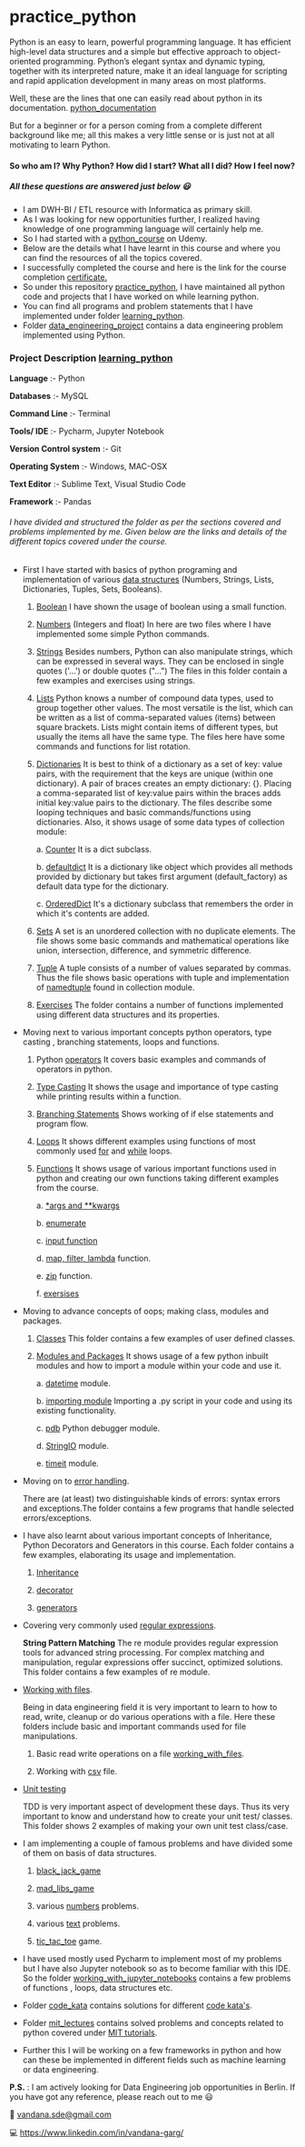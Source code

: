 # practice_python

Python is an easy to learn, powerful programming language.
It has efficient high-level data structures and a simple but effective approach to object-oriented programming.
Python’s elegant syntax and dynamic typing, together with its interpreted nature, make it an ideal language for scripting and rapid application development in many areas on most platforms.

Well, these are the lines that one can easily read about python in its documentation.
[python_documentation](https://docs.python.org/3/tutorial/index.html)

But for a beginner or for a person coming from a complete different background like me; 
all this makes a very little sense or is just not at all motivating to learn Python.

#### So who am I?  Why Python?  How did I start?  What all I did?  How I feel now?

##### All these questions are answered just below :smiley:

* I am DWH-BI / ETL resource with Informatica as primary skill.
* As I was looking for new opportunities further, I realized having knowledge of one programming language will certainly help me.
* So I had started with a [python_course](https://www.udemy.com/share/101W8QBEoSdl9STH8=/) on Udemy.
* Below are the details what I have learnt in this course and where you can find the resources of all the topics covered.
* I successfully completed the course and here is the link for the course completion [certificate.](https://www.udemy.com/certificate/UC-8GCIHB78/)
* So under this repository [practice_python](https://github.com/vandanagarg/practice_python), I have maintained all python
  code and projects that I have worked on while learning python.
* You can find all programs and problem statements that I have implemented under folder [learning_python](https://github.com/vandanagarg/practice_python/tree/master/learning_python).
* Folder [data_engineering_project](https://github.com/vandanagarg/practice_python/tree/master/data_engineering_project) contains a data engineering problem implemented using Python.


### Project Description [learning_python](https://github.com/vandanagarg/practice_python/tree/master/learning_python)

**Language** :- Python

**Databases** :- MySQL

**Command Line** :- Terminal

**Tools/ IDE** :- Pycharm, Jupyter Notebook

**Version Control system** :- Git

**Operating System** :- Windows, MAC-OSX

**Text Editor** :- Sublime Text, Visual Studio Code

**Framework** :- Pandas

###### I have divided and structured the folder as per the sections covered and problems implemented by me. Given below are the links and details of the different topics covered under the course.


* First I have started with basics of python programing and implementation of various [data structures](https://github.com/vandanagarg/practice_python/tree/master/learning_python/data_structures) (Numbers, Strings, Lists, Dictionaries, Tuples, Sets, Booleans).
    
    1. [Boolean](https://github.com/vandanagarg/practice_python/tree/master/learning_python/data_structures/boolean) I have shown the usage of boolean using a small function.
    
    2. [Numbers](https://github.com/vandanagarg/practice_python/tree/master/learning_python/data_structures/integer_float) (Integers and float)
        In here are two files where I have implemented some simple Python commands.
            
    3. [Strings](https://github.com/vandanagarg/practice_python/tree/master/learning_python/data_structures/strings)
       Besides numbers, Python can also manipulate strings, which can be expressed in several ways. They can be enclosed in single quotes ('...') or double quotes ("...")
       The files in this folder contain a few examples and exercises using strings.
        
    4. [Lists](https://github.com/vandanagarg/practice_python/tree/master/learning_python/data_structures/lists)
       Python knows a number of compound data types, used to group together other values. The most versatile is the list, which can be written as a list of comma-separated values (items) between square brackets.
       Lists might contain items of different types, but usually the items all have the same type.
       The files here have some commands and functions for list rotation.
              
    5. [Dictionaries](https://github.com/vandanagarg/practice_python/tree/master/learning_python/data_structures/dictionaries)
       It is best to think of a dictionary as a set of key: value pairs, with the requirement that the keys are unique (within one dictionary). A pair of braces creates an empty dictionary: {}.
       Placing a comma-separated list of key:value pairs within the braces adds initial key:value pairs to the dictionary.
       The files describe some looping techniques and basic commands/functions using dictionaries.
       Also, it shows usage of some data types of collection module:
       
         a. [Counter](https://github.com/vandanagarg/practice_python/tree/master/learning_python/data_structures/dictionaries/counter) 
         It is a dict subclass.
         
         b. [defaultdict](https://github.com/vandanagarg/practice_python/tree/master/learning_python/data_structures/dictionaries/defaultdict) 
         It is a dictionary like object which provides all methods provided by dictionary but takes first argument (default_factory) as default data type for the dictionary.
               
         c. [OrderedDict](https://github.com/vandanagarg/practice_python/tree/master/learning_python/data_structures/dictionaries/OrderedDict) 
         It's a dictionary subclass that remembers the order in which it's contents are added. 
       
    6. [Sets](https://github.com/vandanagarg/practice_python/tree/master/learning_python/data_structures/sets)
       A set is an unordered collection with no duplicate elements. The file shows some basic commands and mathematical operations like union, intersection, difference, and symmetric difference.
       
    7. [Tuple](https://github.com/vandanagarg/practice_python/tree/master/learning_python/data_structures/tuple)
       A tuple consists of a number of values separated by commas. Thus the file shows basic operations with tuple and implementation of [namedtuple](https://github.com/vandanagarg/practice_python/tree/master/learning_python/data_structures/tuple/namedtuple) found in collection module.
       
    8. [Exercises](https://github.com/vandanagarg/practice_python/tree/master/learning_python/data_structures/exercises)
       The folder contains a number of functions implemented using different data structures and its properties.
    

* Moving next to various important concepts python operators, type casting , branching statements, loops and functions.
    
    1. Python [operators](https://github.com/vandanagarg/practice_python/tree/master/learning_python/operators)
       It covers basic examples and commands of operators in python.
       
    2. [Type Casting](https://github.com/vandanagarg/practice_python/tree/master/learning_python/type_casting)
       It shows the usage and importance of type casting while printing results within a function.
    
    3. [Branching Statements](https://github.com/vandanagarg/practice_python/tree/master/learning_python/branching_statements)
       Shows working of if else statements and program flow.
       
    4. [Loops](https://github.com/vandanagarg/practice_python/tree/master/learning_python/loops)
       It shows different examples using functions of most commonly used [for](https://github.com/vandanagarg/practice_python/tree/master/learning_python/loops/for_loop) and [while](https://github.com/vandanagarg/practice_python/tree/master/learning_python/loops/while_loop) loops.
       
    5. [Functions](https://github.com/vandanagarg/practice_python/tree/master/learning_python/functions)
       It shows usage of various important functions used in python and creating our own functions taking different examples from the course.
         
        a. [*args and **kwargs](https://github.com/vandanagarg/practice_python/tree/master/learning_python/functions/args_kwargs)
        
        b. [enumerate](https://github.com/vandanagarg/practice_python/tree/master/learning_python/functions/enumerate)
        
        c. [input function](https://github.com/vandanagarg/practice_python/tree/master/learning_python/functions/input_function)
        
        d. [map, filter, lambda](https://github.com/vandanagarg/practice_python/tree/master/learning_python/functions/map_filter_lambda) function.
        
        e. [zip](https://github.com/vandanagarg/practice_python/tree/master/learning_python/functions/zip) function. 
        
        f. [exersises](https://github.com/vandanagarg/practice_python/tree/master/learning_python/functions/functions)
        
* Moving to advance concepts of oops; making class, modules and packages.
    
    1.  [Classes](https://github.com/vandanagarg/practice_python/tree/master/learning_python/classes)
        This folder contains a few examples of user defined classes.
    
    2. [Modules and Packages](https://github.com/vandanagarg/practice_python/tree/master/learning_python/modules_and_packages)
       It shows usage of a few python inbuilt modules and how to import a module within your code and use it.
       
       a. [datetime](https://github.com/vandanagarg/practice_python/tree/master/learning_python/modules_and_packages/modules/datetime) module.
       
       b. [importing module](https://github.com/vandanagarg/practice_python/tree/master/learning_python/modules_and_packages/modules/importing_modules) Importing a .py script in your code and using its existing functionality.
         
       c. [pdb](https://github.com/vandanagarg/practice_python/tree/master/learning_python/modules_and_packages/modules/pdb) Python debugger module.
       
       d. [StringIO](https://github.com/vandanagarg/practice_python/tree/master/learning_python/modules_and_packages/modules/string_io) module.
       
       e. [timeit](https://github.com/vandanagarg/practice_python/tree/master/learning_python/modules_and_packages/modules/timeit) module.
       
       
* Moving on to [error handling](https://github.com/vandanagarg/practice_python/tree/master/learning_python/error_handling).
   
  There are (at least) two distinguishable kinds of errors: syntax errors and exceptions.The folder contains a few programs that handle selected errors/exceptions.
 
* I have also learnt about various important concepts of Inheritance, Python Decorators and Generators in this course.
  Each folder contains a few examples, elaborating its usage and implementation. 
  
  1. [Inheritance](https://github.com/vandanagarg/practice_python/tree/master/learning_python/inheritance)
  
  2. [decorator](https://github.com/vandanagarg/practice_python/tree/master/learning_python/decorator)
  
  3. [generators](https://github.com/vandanagarg/practice_python/tree/master/learning_python/generators)
  

* Covering very commonly used [regular expressions](https://github.com/vandanagarg/practice_python/tree/master/learning_python/regular_expressions).
   
  **String Pattern Matching** The re module provides regular expression tools for advanced string processing. For complex matching and manipulation, regular expressions offer succinct, optimized solutions.
  This folder contains a few examples of re module.

* [Working with files](https://github.com/vandanagarg/practice_python/tree/master/learning_python/working_with_files).

  Being in data engineering field it is very important to learn to how to read, write, cleanup or do various operations with a file.
  Here these folders include basic and important commands used for file manipulations.  

    1. Basic read write operations on a file [working_with_files](https://github.com/vandanagarg/practice_python/tree/master/learning_python/working_with_files).
    
    2. Working with [csv](https://github.com/vandanagarg/practice_python/tree/master/learning_python/csv) file.
    
    
* [Unit testing](https://github.com/vandanagarg/practice_python/tree/master/learning_python/unit_testing)

  TDD is very important aspect of development these days. Thus its very important to know and understand how to create your unit test/ classes.
  This folder shows 2 examples of making your own unit test class/case.

* I am implementing a couple of famous problems and have divided some of them on basis of data structures.
    
    1. [black_jack_game](https://github.com/vandanagarg/practice_python/tree/master/learning_python/problems/black_jack_game)
    
    2. [mad_libs_game](https://github.com/vandanagarg/practice_python/tree/master/learning_python/problems/mad_libs_game)
    
    3. various [numbers](https://github.com/vandanagarg/practice_python/tree/master/learning_python/problems/numbers_problems) problems.
    
    4. various [text](https://github.com/vandanagarg/practice_python/tree/master/learning_python/problems/text_problems) problems.
    
    5. [tic_tac_toe](https://github.com/vandanagarg/practice_python/tree/master/learning_python/problems/tic_tac_toe) game. 

* I have used mostly used Pycharm to implement most of my problems but I have also Jupyter notebook so as to become familiar with this IDE.
  So the folder [working_with_jupyter_notebooks](https://github.com/vandanagarg/practice_python/tree/master/learning_python/working_with_jupyter_notebooks)
  contains a few problems of functions , loops, data structures etc.

* Folder [code_kata](https://github.com/vandanagarg/practice_python/tree/master/learning_python/code_kata) contains solutions for different [code kata's](http://codekata.com/).

* Folder [mit_lectures](https://github.com/vandanagarg/practice_python/tree/master/learning_python/mit_lectures) contains solved problems and concepts related to python covered under [MIT tutorials](https://www.youtube.com/playlist?list=PLUl4u3cNGP63WbdFxL8giv4yhgdMGaZNA).

* Further this I will be working on a few frameworks in python and how can these be implemented in different fields such as machine learning or data engineering.




**P.S.** : I am actively looking for Data Engineering job opportunities in Berlin.
       If you have got any reference, please reach out to me :smiley:
       
:email:  vandana.sde@gmail.com
   
:computer:  https://www.linkedin.com/in/vandana-garg/